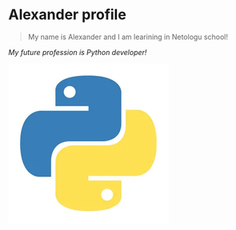 # Alexander profile
>My name is Alexander and I am learining in Netologu school!
>
*My future profession is Python developer!*
 
 ![](i.jpg)
